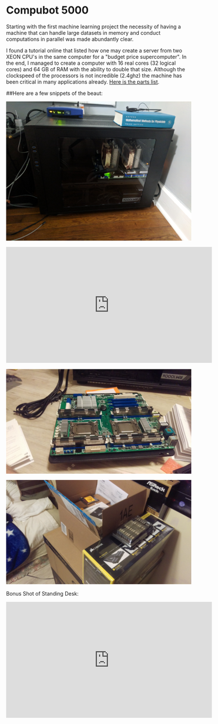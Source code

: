 # Compubot 5000

Starting with the first machine learning project the necessity of having a machine that can handle large datasets in memory and conduct computations in parallel was made abundantly clear.

I found a tutorial online that listed how one may create a server from two XEON CPU's in the same computer for a "budget price supercomputer". In the end, I managed to create a computer with 16 real cores (32 logical cores) and 64 GB of RAM with the ability to double that size. Although the clockspeed of the processors is not incredible (2.4ghz) the machine has been critical in many applications already. [Here is the parts list][parts_list].

##Here are a few snippets of the beaut:

![research_gif_larger][final]

<iframe width="560" height="315" src="https://www.youtube-nocookie.com/embed/iODfH9RUgVg" frameborder="0" gesture="media" allow="encrypted-media" allowfullscreen></iframe>

![research_gif_larger][cpu_in]

![research_gif_larger][delivery]


Bonus Shot of Standing Desk:

<iframe width="560" height="315" src="https://www.youtube-nocookie.com/embed/Q-AUvHyVu40" frameborder="0" gesture="media" allow="encrypted-media" allowfullscreen></iframe>

[parts_list]: https://pcpartpicker.com/user/nappa300/saved/22Vf7P
[cpu_in]: /_material/other/Compubot_5000/cpu_in.jpg
[delivery]: /_material/other/Compubot_5000/delivery_closer.jpg
[final]: /_material/other/Compubot_5000/final.jpg
